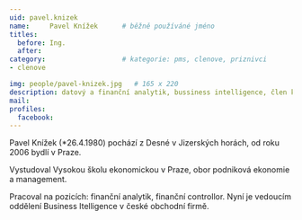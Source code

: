 ```yaml
---
uid: pavel.knizek
name:     Pavel Knížek  	# běžně používáné jméno
titles:
  before: Ing.
  after:
category:                   # kategorie: pms, clenove, priznivci
- clenove

img: people/pavel-knizek.jpg   # 165 x 220
description: datový a finanční analytik, bussiness intelligence, člen kontrolního výboru Prahy 12 # kratký popis, max 160 znaků
mail:
profiles:
  facebook: 
---
```


Pavel Knížek (*26.4.1980) pochází z Desné v Jizerských horách, od roku 2006 bydlí v Praze.

Vystudoval Vysokou školu ekonomickou v Praze, obor podniková ekonomie a management.

Pracoval na pozicích: finanční analytik, finanční controllor. Nyní je vedoucím oddělení Business Itelligence v české obchodní firmě.